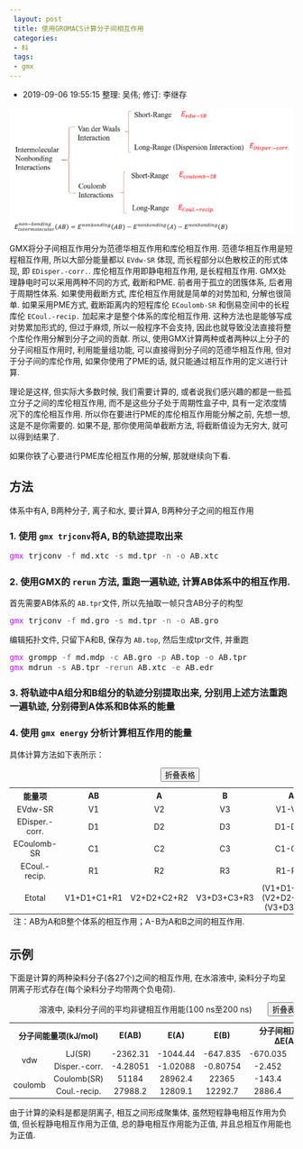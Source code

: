 ```yaml
---
 layout: post
 title: 使用GROMACS计算分子间相互作用
 categories:
 - 科
 tags:
 - gmx
---
```


- 2019-09-06 19:55:15 整理: 吴伟; 修订: 李继存

![](/pic/2016/gmx_Eint.png)

GMX将分子间相互作用分为范德华相互作用和库伦相互作用. 范德华相互作用是短程相互作用, 所以大部分能量都以 `EVdw-SR` 体现, 而长程部分以色散校正的形式体现, 即 `EDisper.-corr.`. 库伦相互作用即静电相互作用, 是长程相互作用. GMX处理静电时可以采用两种不同的方式, 截断和PME. 前者用于孤立的团簇体系, 后者用于周期性体系. 如果使用截断方式, 库伦相互作用就是简单的对势加和, 分解也很简单. 如果采用PME方式, 截断距离内的短程库伦 `ECoulomb-SR` 和倒易空间中的长程库伦 `ECoul.-recip.` 加起来才是整个体系的库伦相互作用. 这种方法也是能够写成对势累加形式的, 但过于麻烦, 所以一般程序不会支持, 因此也就导致没法直接将整个库伦作用分解到分子之间的贡献. 所以, 使用GMX计算两种或者两种以上分子的分子间相互作用时, 利用能量组功能, 可以直接得到分子间的范德华相互作用, 但对于分子间的库伦作用, 如果你使用了PME的话, 就只能通过相互作用的定义进行计算.

理论是这样, 但实际大多数时候, 我们需要计算的, 或者说我们感兴趣的都是一些孤立分子之间的库伦相互作用, 而不是这些分子处于周期性盒子中, 具有一定浓度情况下的库伦相互作用. 所以你在要进行PME的库伦相互作用能分解之前, 先想一想, 这是不是你需要的. 如果不是, 那你使用简单截断方法, 将截断值设为无穷大, 就可以得到结果了.

如果你铁了心要进行PME库伦相互作用的分解, 那就继续向下看.

## 方法

体系中有A, B两种分子, 离子和水, 要计算A, B两种分子之间的相互作用

### 1. 使用 `gmx trjconv`将A, B的轨迹提取出来

<div class="highlight"><pre style="line-height:125%"><span style="color:#A2F">gmx</span> trjconv <span style="color:#666">-f</span> md.xtc <span style="color:#666">-s</span> md.tpr <span style="color:#666">-n</span> <span style="color:#666">-o</span> AB.xtc</pre></div>

### 2. 使用GMX的 `rerun` 方法, 重跑一遍轨迹, 计算AB体系中的相互作用.

首先需要AB体系的 `AB.tpr`文件, 所以先抽取一帧只含AB分子的构型

<div class="highlight"><pre style="line-height:125%"><span style="color:#A2F">gmx</span> trjconv <span style="color:#666">-f</span> md.gro <span style="color:#666">-s</span> md.tpr <span style="color:#666">-n</span> <span style="color:#666">-o</span> AB.gro</pre></div>

编辑拓扑文件, 只留下A和B, 保存为 `AB.top`, 然后生成tpr文件, 并重跑

<div class="highlight"><pre style="line-height:125%"><span style="color:#A2F">gmx</span> grompp <span style="color:#666">-f</span> md.mdp <span style="color:#666">-c</span> AB.gro <span style="color:#666">-p</span> AB.top <span style="color:#666">-o</span> AB.tpr
<span style="color:#A2F">gmx</span> mdrun <span style="color:#666">-s</span> AB.tpr <span style="color:#666">-rerun</span> AB.xtc <span style="color:#666">-e</span> AB.edr</pre></div>

### 3. 将轨迹中A组分和B组分的轨迹分别提取出来, 分别用上述方法重跑一遍轨迹, 分别得到A体系和B体系的能量

### 4. 使用 `gmx energy` 分析计算相互作用的能量

具体计算方法如下表所示：

<table id='tab-0'><caption>&emsp;&emsp;<input type='button' id='tab-0_tog' value='折叠表格' onclick="togtab('tab-0', this.value)"></caption><tr>
  <th rowspan="1" colspan="1" style="text-align:center;">能量项</th>
  <th rowspan="1" colspan="1" style="text-align:center;">AB</th>
  <th rowspan="1" colspan="1" style="text-align:center;">A</th>
  <th rowspan="1" colspan="1" style="text-align:center;">B</th>
  <th rowspan="1" colspan="1" style="text-align:center;">A-B</th>
</tr>
<tr>
  <td rowspan="1" colspan="1" style="text-align:center;">EVdw-SR</td>
  <td rowspan="1" colspan="1" style="text-align:center;">V1</td>
  <td rowspan="1" colspan="1" style="text-align:center;">V2</td>
  <td rowspan="1" colspan="1" style="text-align:center;">V3</td>
  <td rowspan="1" colspan="1" style="text-align:center;">V1-V2-V3</td>
</tr>
<tr>
  <td rowspan="1" colspan="1" style="text-align:center;">EDisper.-corr.</td>
  <td rowspan="1" colspan="1" style="text-align:center;">D1</td>
  <td rowspan="1" colspan="1" style="text-align:center;">D2</td>
  <td rowspan="1" colspan="1" style="text-align:center;">D3</td>
  <td rowspan="1" colspan="1" style="text-align:center;">D1-D2-D3</td>
</tr>
<tr>
  <td rowspan="1" colspan="1" style="text-align:center;">ECoulomb-SR</td>
  <td rowspan="1" colspan="1" style="text-align:center;">C1</td>
  <td rowspan="1" colspan="1" style="text-align:center;">C2</td>
  <td rowspan="1" colspan="1" style="text-align:center;">C3</td>
  <td rowspan="1" colspan="1" style="text-align:center;">C1-C2-C3</td>
</tr>
<tr>
  <td rowspan="1" colspan="1" style="text-align:center;">ECoul.-recip.</td>
  <td rowspan="1" colspan="1" style="text-align:center;">R1</td>
  <td rowspan="1" colspan="1" style="text-align:center;">R2</td>
  <td rowspan="1" colspan="1" style="text-align:center;">R3</td>
  <td rowspan="1" colspan="1" style="text-align:center;">R1-R2-R3</td>
</tr>
<tr>
  <td rowspan="1" colspan="1" style="text-align:center;">Etotal</td>
  <td rowspan="1" colspan="1" style="text-align:center;">V1+D1+C1+R1</td>
  <td rowspan="1" colspan="1" style="text-align:center;">V2+D2+C2+R2</td>
  <td rowspan="1" colspan="1" style="text-align:center;">V3+D3+C3+R3</td>
  <td rowspan="1" colspan="1" style="text-align:center;">(V1+D1+C1+R1)-(V2+D2+C2+R2)-(V3+D3+C3+R3)</td>
</tr>
<tfoot><tr><td colspan="5" style="text-align:left">
注：AB为A和B整个体系的相互作用；A-B为A和B之间的相互作用.<br>
</td></tr></tfoot>
</table>

## 示例

下面是计算的两种染料分子(各27个)之间的相互作用, 在水溶液中, 染料分子均呈阴离子形式存在(每个染料分子均带两个负电荷).

<table id='tab-1'><caption>溶液中, 染料分子间的平均非键相互作用能(100 ns至200 ns)&emsp;&emsp;<input type='button' id='tab-1_tog' value='折叠表格' onclick="togtab('tab-1', this.value)"></caption><tr>
  <th rowspan="1" colspan="2" style="text-align:center;">分子间能量项(kJ/mol)</th>
  <th rowspan="1" colspan="1" style="text-align:center;">E(AB)</th>
  <th rowspan="1" colspan="1" style="text-align:center;">E(A)</th>
  <th rowspan="1" colspan="1" style="text-align:center;">E(B)</th>
  <th rowspan="1" colspan="2" style="text-align:center;">分子间相互作用能ΔE(A-B)</th>
</tr>
<tr>
  <td rowspan="2" colspan="1" style="text-align:center;">vdw</td>
  <td rowspan="1" colspan="1" style="text-align:center;">LJ(SR)</td>
  <td rowspan="1" colspan="1" style="text-align:center;">-2362.31</td>
  <td rowspan="1" colspan="1" style="text-align:center;">-1044.44</td>
  <td rowspan="1" colspan="1" style="text-align:center;">-647.835</td>
  <td rowspan="1" colspan="1" style="text-align:center;">-670.035</td>
  <td rowspan="2" colspan="1" style="text-align:center;">-672.487</td>
</tr>
<tr>
  <td rowspan="1" colspan="1" style="text-align:center;">Disper.-corr.</td>
  <td rowspan="1" colspan="1" style="text-align:center;">-4.28051</td>
  <td rowspan="1" colspan="1" style="text-align:center;">-1.02088</td>
  <td rowspan="1" colspan="1" style="text-align:center;">-0.80754</td>
  <td rowspan="1" colspan="1" style="text-align:center;">-2.452</td>
</tr>
<tr>
  <td rowspan="2" colspan="1" style="text-align:center;">coulomb</td>
  <td rowspan="1" colspan="1" style="text-align:center;">Coulomb(SR)</td>
  <td rowspan="1" colspan="1" style="text-align:center;">51184</td>
  <td rowspan="1" colspan="1" style="text-align:center;">28962.4</td>
  <td rowspan="1" colspan="1" style="text-align:center;">22365</td>
  <td rowspan="1" colspan="1" style="text-align:center;">-143.4</td>
  <td rowspan="2" colspan="1" style="text-align:center;">2743</td>
</tr>
<tr>
  <td rowspan="1" colspan="1" style="text-align:center;">Coul.-recip.</td>
  <td rowspan="1" colspan="1" style="text-align:center;">27988.2</td>
  <td rowspan="1" colspan="1" style="text-align:center;">12809.1</td>
  <td rowspan="1" colspan="1" style="text-align:center;">12292.7</td>
  <td rowspan="1" colspan="1" style="text-align:center;">2886.4</td>
</tr>
</table>

由于计算的染料是都是阴离子, 相互之间形成聚集体, 虽然短程静电相互作用为负值, 但长程静电相互作用为正值, 总的静电相互作用能为正值, 并且总相互作用能也为正值.
